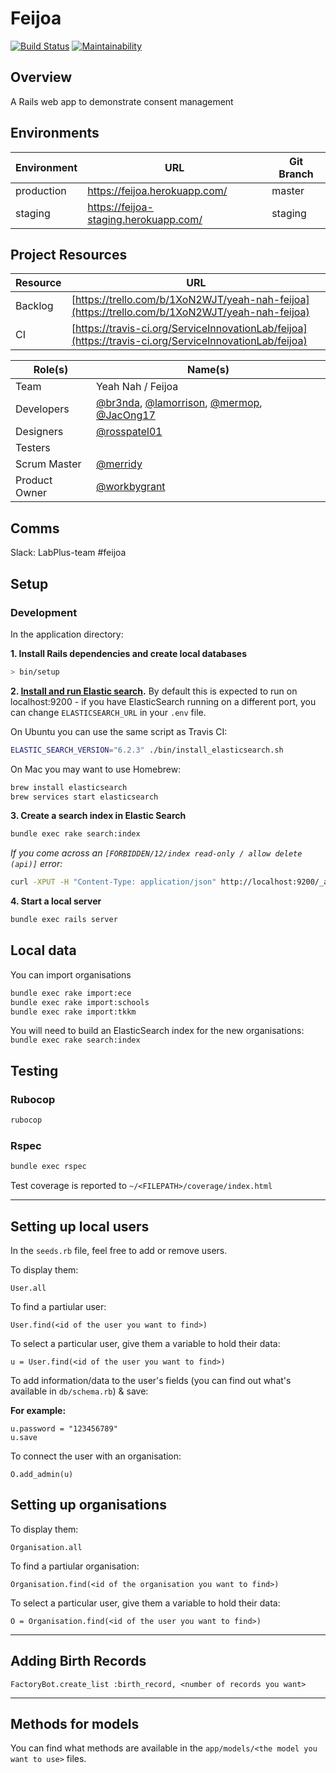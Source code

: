 # Feijoa

[![Build Status](https://travis-ci.org/ServiceInnovationLab/feijoa.svg?branch=master)](https://travis-ci.org/ServiceInnovationLab/feijoa)
[![Maintainability](https://api.codeclimate.com/v1/badges/8f2b6efc2000ad726fd2/maintainability)](https://codeclimate.com/github/ServiceInnovationLab/feijoa/maintainability)

## Overview

A Rails web app to demonstrate consent management

## Environments

**Environment** | **URL**  | **Git Branch**
---    | ---                                | ---    |
production | https://feijoa.herokuapp.com/ | master |
staging | https://feijoa-staging.herokuapp.com/ | staging |


## Project Resources

**Resource** | **URL**
---     | ---
Backlog | [https://trello.com/b/1XoN2WJT/yeah-nah-feijoa](https://trello.com/b/1XoN2WJT/yeah-nah-feijoa)
CI      | [https://travis-ci.org/ServiceInnovationLab/feijoa](https://travis-ci.org/ServiceInnovationLab/feijoa)

**Role(s)** | **Name(s)**
---        | ---
Team       | Yeah Nah / Feijoa
Developers | [@br3nda](https://github.com/Br3nda), [@lamorrison](https://github.com/lamorrison), [@mermop](https://github.com/mermop), [@JacOng17](https://github.com/JacOng17)
Designers | [@rosspatel01](https://github.com/rosspatel01)
Testers |
Scrum Master | [@merridy](https://github.com/merridy)
Product Owner | [@workbygrant](https://github.com/workbygrant)

## Comms

Slack: LabPlus-team #feijoa

## Setup

### Development

In the application directory:

**1. Install Rails dependencies and create local databases**

```sh
> bin/setup
```

**2. [Install and run Elastic search](https://www.elastic.co/downloads/elasticsearch).**
By default this is expected to run on localhost:9200 - if you have ElasticSearch running on a different port, you can change `ELASTICSEARCH_URL` in your `.env` file.

On Ubuntu you can use the same script as Travis CI:

```sh
ELASTIC_SEARCH_VERSION="6.2.3" ./bin/install_elasticsearch.sh
```

On Mac you may want to use Homebrew:

```sh
brew install elasticsearch
brew services start elasticsearch
```

**3. Create a search index in Elastic Search**

```sh
bundle exec rake search:index
```

*If you come across an `[FORBIDDEN/12/index read-only / allow delete (api)]` error:*

```sh
curl -XPUT -H "Content-Type: application/json" http://localhost:9200/_all/_settings -d '{"index.blocks.read_only_allow_delete": null}'

```

**4. Start a local server**

```sh
bundle exec rails server
```

## Local data

You can import organisations

```sh
bundle exec rake import:ece
bundle exec rake import:schools
bundle exec rake import:tkkm
```

You will need to build an ElasticSearch index for the new organisations:
`bundle exec rake search:index`

## Testing

### Rubocop

```sh
rubocop
```

### Rspec

```sh
bundle exec rspec
```

Test coverage is reported to `~/<FILEPATH>/coverage/index.html`

---

## Setting up local users

In the `seeds.rb` file, feel free to add or remove users.

To display them:

```rails
User.all
```

To find a partiular user:

```rails
User.find(<id of the user you want to find>)
```

To select a particular user, give them a variable to hold their data:

```rails
u = User.find(<id of the user you want to find>)
```

To add information/data to the user's fields (you can find out what's available in `db/schema.rb`) & save:

**For example:**

```rails
u.password = "123456789"
u.save
```

To connect the user with an organisation:

```rails
O.add_admin(u)
```

## Setting up organisations

To display them:

```rails
Organisation.all
```

To find a partiular organisation:

```rails
Organisation.find(<id of the organisation you want to find>)
```

To select a particular user, give them a variable to hold their data:

```rails
O = Organisation.find(<id of the user you want to find>)
```

---

## Adding Birth Records

```rails
FactoryBot.create_list :birth_record, <number of records you want>
```

---

## Methods for models

You can find what methods are available in the `app/models/<the model you want to use>` files.
